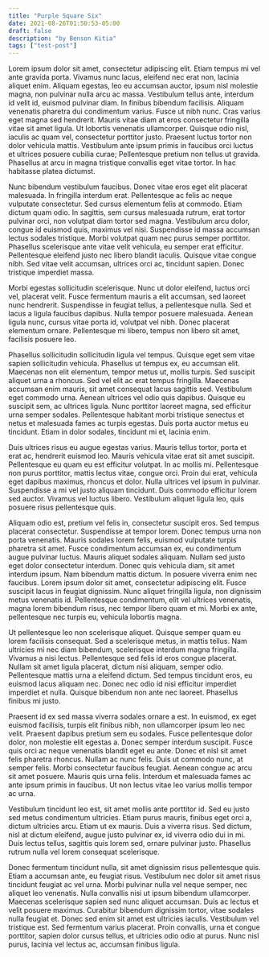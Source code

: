 ```yaml
---
title: "Purple Square Six"
date: 2021-08-26T01:50:53-05:00
draft: false
description: "by Benson Kitia"
tags: ["test-post"]
---
```


Lorem ipsum dolor sit amet, consectetur adipiscing elit. Etiam tempus mi vel ante gravida porta. Vivamus nunc lacus, eleifend nec erat non, lacinia aliquet enim. Aliquam egestas, leo eu accumsan auctor, ipsum nisl molestie magna, non pulvinar nulla arcu ac massa. Vestibulum tellus ante, interdum id velit id, euismod pulvinar diam. In finibus bibendum facilisis. Aliquam venenatis pharetra dui condimentum varius. Fusce ut nibh nunc. Cras varius eget magna sed hendrerit. Mauris vitae diam at eros consectetur fringilla vitae sit amet ligula. Ut lobortis venenatis ullamcorper. Quisque odio nisl, iaculis ac quam vel, consectetur porttitor justo. Praesent luctus tortor non dolor vehicula mattis. Vestibulum ante ipsum primis in faucibus orci luctus et ultrices posuere cubilia curae; Pellentesque pretium non tellus ut gravida. Phasellus at arcu in magna tristique convallis eget vitae tortor. In hac habitasse platea dictumst.

Nunc bibendum vestibulum faucibus. Donec vitae eros eget elit placerat malesuada. In fringilla interdum erat. Pellentesque ac felis ac neque vulputate consectetur. Sed cursus elementum felis at commodo. Etiam dictum quam odio. In sagittis, sem cursus malesuada rutrum, erat tortor pulvinar orci, non volutpat diam tortor sed magna. Vestibulum arcu dolor, congue id euismod quis, maximus vel nisi. Suspendisse id massa accumsan lectus sodales tristique. Morbi volutpat quam nec purus semper porttitor. Phasellus scelerisque ante vitae velit vehicula, eu semper erat efficitur. Pellentesque eleifend justo nec libero blandit iaculis. Quisque vitae congue nibh. Sed vitae velit accumsan, ultrices orci ac, tincidunt sapien. Donec tristique imperdiet massa.

Morbi egestas sollicitudin scelerisque. Nunc ut dolor eleifend, luctus orci vel, placerat velit. Fusce fermentum mauris a elit accumsan, sed laoreet nunc hendrerit. Suspendisse in feugiat tellus, a pellentesque nulla. Sed et lacus a ligula faucibus dapibus. Nulla tempor posuere malesuada. Aenean ligula nunc, cursus vitae porta id, volutpat vel nibh. Donec placerat elementum ornare. Pellentesque mi libero, tempus non libero sit amet, facilisis posuere leo.

Phasellus sollicitudin sollicitudin ligula vel tempus. Quisque eget sem vitae sapien sollicitudin vehicula. Phasellus ut tempus ex, eu accumsan elit. Maecenas non elit elementum, tempor metus ut, mollis turpis. Sed suscipit aliquet urna a rhoncus. Sed vel elit ac erat tempus fringilla. Maecenas accumsan enim mauris, sit amet consequat lacus sagittis sed. Vestibulum eget commodo urna. Aenean ultrices vel odio quis dapibus. Quisque eu suscipit sem, ac ultrices ligula. Nunc porttitor laoreet magna, sed efficitur urna semper sodales. Pellentesque habitant morbi tristique senectus et netus et malesuada fames ac turpis egestas. Duis porta auctor metus eu tincidunt. Etiam in dolor sodales, tincidunt mi et, lacinia enim.

Duis ultrices risus eu augue egestas varius. Mauris tellus tortor, porta et erat ac, hendrerit euismod leo. Mauris vehicula vitae erat sit amet suscipit. Pellentesque eu quam eu est efficitur volutpat. In ac mollis mi. Pellentesque non purus porttitor, mattis lectus vitae, congue orci. Proin dui erat, vehicula eget dapibus maximus, rhoncus et dolor. Nulla ultrices vel ipsum in pulvinar. Suspendisse a mi vel justo aliquam tincidunt. Duis commodo efficitur lorem sed auctor. Vivamus vel luctus libero. Vestibulum aliquet ligula leo, quis posuere risus pellentesque quis.

Aliquam odio est, pretium vel felis in, consectetur suscipit eros. Sed tempus placerat consectetur. Suspendisse at tempor lorem. Donec tempus urna non porta venenatis. Mauris sodales lorem felis, euismod vulputate turpis pharetra sit amet. Fusce condimentum accumsan ex, eu condimentum augue pulvinar luctus. Mauris aliquet sodales aliquam. Nullam sed justo eget dolor consectetur interdum. Donec quis vehicula diam, sit amet interdum ipsum. Nam bibendum mattis dictum. In posuere viverra enim nec faucibus. Lorem ipsum dolor sit amet, consectetur adipiscing elit. Fusce suscipit lacus in feugiat dignissim. Nunc aliquet fringilla ligula, non dignissim metus venenatis id. Pellentesque condimentum, elit vel ultrices venenatis, magna lorem bibendum risus, nec tempor libero quam et mi. Morbi ex ante, pellentesque nec turpis eu, vehicula lobortis magna.

Ut pellentesque leo non scelerisque aliquet. Quisque semper quam eu lorem facilisis consequat. Sed a scelerisque metus, in mattis tellus. Nam ultricies mi nec diam bibendum, scelerisque interdum magna fringilla. Vivamus a nisi lectus. Pellentesque sed felis id eros congue placerat. Nullam sit amet ligula placerat, dictum nisi aliquam, semper odio. Pellentesque mattis urna a eleifend dictum. Sed tempus tincidunt eros, eu euismod lacus aliquam nec. Donec nec odio id nisi efficitur imperdiet imperdiet et nulla. Quisque bibendum non ante nec laoreet. Phasellus finibus mi justo.

Praesent id ex sed massa viverra sodales ornare a est. In euismod, ex eget euismod facilisis, turpis elit finibus nibh, non ullamcorper ipsum leo nec velit. Praesent dapibus pretium sem eu sodales. Fusce pellentesque dolor dolor, non molestie elit egestas a. Donec semper interdum suscipit. Fusce quis orci ac neque venenatis blandit eget eu ante. Donec et nisl sit amet felis pharetra rhoncus. Nullam ac nunc felis. Duis ut commodo nunc, at semper felis. Morbi consectetur faucibus feugiat. Aenean congue ac arcu sit amet posuere. Mauris quis urna felis. Interdum et malesuada fames ac ante ipsum primis in faucibus. Ut non lectus vitae leo varius mollis tempor ac urna.

Vestibulum tincidunt leo est, sit amet mollis ante porttitor id. Sed eu justo sed metus condimentum ultricies. Etiam purus mauris, finibus eget orci a, dictum ultricies arcu. Etiam ut ex mauris. Duis a viverra risus. Sed dictum, nisl at dictum eleifend, augue justo pulvinar ex, id viverra odio dui in mi. Duis lectus tellus, sagittis quis lorem sed, ornare pulvinar justo. Phasellus rutrum nulla vel lorem consequat scelerisque.

Donec fermentum tincidunt nulla, sit amet dignissim risus pellentesque quis. Etiam a accumsan ante, eu feugiat risus. Vestibulum nec dolor sit amet risus tincidunt feugiat ac vel urna. Morbi pulvinar nulla vel neque semper, nec aliquet leo venenatis. Nulla convallis nisi ut ipsum bibendum ullamcorper. Maecenas scelerisque sapien sed nunc aliquet accumsan. Duis ac lectus et velit posuere maximus. Curabitur bibendum dignissim tortor, vitae sodales nulla feugiat et. Donec sed enim sit amet est ultricies iaculis. Vestibulum vel tristique est. Sed fermentum varius placerat. Proin convallis, urna et congue porttitor, sapien dolor cursus tellus, et ultricies odio odio at purus. Nunc nisl purus, lacinia vel lectus ac, accumsan finibus ligula.
